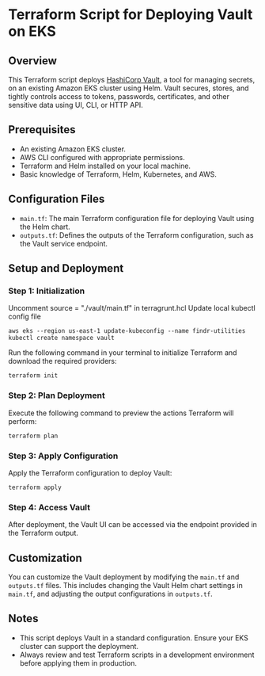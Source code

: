 
# Terraform Script for Deploying Vault on EKS

## Overview
This Terraform script deploys [HashiCorp Vault](https://www.vaultproject.io/), a tool for managing secrets, on an existing Amazon EKS cluster using Helm. Vault secures, stores, and tightly controls access to tokens, passwords, certificates, and other sensitive data using UI, CLI, or HTTP API.

## Prerequisites
- An existing Amazon EKS cluster.
- AWS CLI configured with appropriate permissions.
- Terraform and Helm installed on your local machine.
- Basic knowledge of Terraform, Helm, Kubernetes, and AWS.

## Configuration Files
- `main.tf`: The main Terraform configuration file for deploying Vault using the Helm chart.
- `outputs.tf`: Defines the outputs of the Terraform configuration, such as the Vault service endpoint.

## Setup and Deployment

### Step 1: Initialization
Uncomment source = "./vault/main.tf" in terragrunt.hcl
Update local kubectl config file

```shell
aws eks --region us-east-1 update-kubeconfig --name findr-utilities
kubectl create namespace vault
```

Run the following command in your terminal to initialize Terraform and download the required providers:

```shell
terraform init
```

### Step 2: Plan Deployment
Execute the following command to preview the actions Terraform will perform:

```shell
terraform plan
```

### Step 3: Apply Configuration
Apply the Terraform configuration to deploy Vault:

```shell
terraform apply
```

### Step 4: Access Vault
After deployment, the Vault UI can be accessed via the endpoint provided in the Terraform output.

## Customization
You can customize the Vault deployment by modifying the `main.tf` and `outputs.tf` files. This includes changing the Vault Helm chart settings in `main.tf`, and adjusting the output configurations in `outputs.tf`.

## Notes
- This script deploys Vault in a standard configuration. Ensure your EKS cluster can support the deployment.
- Always review and test Terraform scripts in a development environment before applying them in production.
